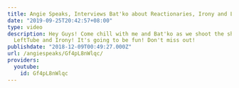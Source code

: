 ```yaml
---
title: Angie Speaks, Interviews Bat'ko about Reactionaries, Irony and Leftism
date: "2019-09-25T20:42:57+08:00"
type: video
description: Hey Guys! Come chill with me and Bat'ko as we shoot the shit about reactionaries,
  LeftTube and Irony! It's going to be fun! Don't miss out!
publishdate: "2018-12-09T00:49:27.000Z"
url: /angiespeaks/Gf4pL8nWlqc/
providers:
  youtube:
    id: Gf4pL8nWlqc
---
```

